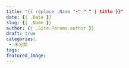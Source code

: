 ```yaml
---
title: "{{ replace .Name "-" " " | title }}"
date: {{ .Date }}
slug: {{ .Name }}
author: {{ .Site.Params.author }}
draft: true
categories:
 - 未分類
tags:
featured_image:
---
```

